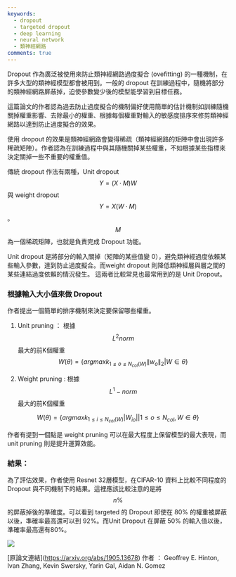 ```yaml
---
keywords:
  - dropout
  - targeted dropout
  - deep learning
  - neural network
  - 類神經網路
comments: true
---
```

Dropout 作為廣泛被使用來防止類神經網路過度擬合 (ovefitting) 的一種機制，在許多大型的類神經模型都會被用到。一般的 dropout 在訓練過程中，隨機將部分的類神經網路屏蔽掉，迫使參數變少後的模型能學習到目標任務。

這篇論文的作者認為過去防止過度擬合的機制偏好使用簡單的估計機制如訓練隨機關掉權重影響、去除最小的權重、根據每個權重對輸入的敏感度排序來修剪類神經網路以達到防止過度擬合的效果。

使用 dropout 的效果是類神經網路會變得稀疏（類神經網路的矩陣中會出現許多稀疏矩陣）。作者認為在訓練過程中與其隨機關掉某些權重，不如根據某些指標來決定關掉一些不重要的權重值。

傳統 dropout 作法有兩種，Unit dropout $$Y = (X \cdotp M) W$$ 與 weight dropout $$Y = X ( W\cdotp M)$$ 。$$M$$ 為一個稀疏矩陣，也就是負責完成 Dropout 功能。

Unit dropout 是將部分的輸入關掉（矩陣的某些值變 0），避免類神經過度依賴某些輸入參數，達到防止過度擬合。而weight dropout 則降低類神經層與層之間的某些連結過度依賴的情況發生。 這兩者比較常見也最常用到的是 Unit Dropout。

### 根據輸入大小值來做 Dropout

作者提出一個簡單的排序機制來決定要保留哪些權重。

1. Unit pruning ： 根據 $$L^2 norm$$ 最大的前K個權重
    $$W(\theta) = \left \{  argmaxk_{1 \leq o \leq N_{col}(W)}  \left\lVert w_{o} \right\lVert_{2} |  W \in \theta \right \}$$
    
2. Weight pruning : 根據 $$L^1-norm$$ 最大的前K個權重

$$W(\theta) = \left \{  argmaxk_{1 \leq i \leq  N_{col}(W)} |W_{io}| | 1\leq o \leq N_{col} , W \in \theta \right \}$$ 

作者有提到一個點是 weight pruning 可以在最大程度上保留模型的最大表現，而unit pruning 則是提升運算效能。

### 結果：

為了評估效果，作者使用 Resnet 32層模型，在CIFAR-10 資料上比較不同程度的 Dropout 與不同機制下的結果。這裡應該比較注意的是將 $$$$$$n \%$$ 的屏蔽掉後的準確度。可以看到 targeted 的 Dropout 即使在 80% 的權重被屏蔽以後，準確率最高還可以到 92%。而Unit Dropout 在屏蔽 50% 的輸入值以後，準確率最高還有80%。
  

![](https://paper-attachments.dropbox.com/s_BDBF10E8BE10AD207C217D0D6C011B55E08FE56FF8956EB491C08FBD604E41AE_1561912048467_Screen+Shot+2019-07-01+at+12.25.10+AM.png)


\[原論文連結](https://arxiv.org/abs/1905.13678)
作者 ： Geoffrey E. Hinton, Ivan Zhang, Kevin Swersky, Yarin Gal, Aidan N. Gomez
